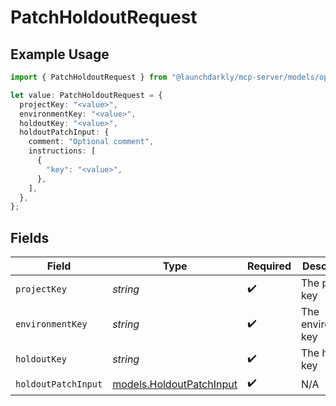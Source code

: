 # PatchHoldoutRequest

## Example Usage

```typescript
import { PatchHoldoutRequest } from "@launchdarkly/mcp-server/models/operations";

let value: PatchHoldoutRequest = {
  projectKey: "<value>",
  environmentKey: "<value>",
  holdoutKey: "<value>",
  holdoutPatchInput: {
    comment: "Optional comment",
    instructions: [
      {
        "key": "<value>",
      },
    ],
  },
};
```

## Fields

| Field                                                         | Type                                                          | Required                                                      | Description                                                   |
| ------------------------------------------------------------- | ------------------------------------------------------------- | ------------------------------------------------------------- | ------------------------------------------------------------- |
| `projectKey`                                                  | *string*                                                      | :heavy_check_mark:                                            | The project key                                               |
| `environmentKey`                                              | *string*                                                      | :heavy_check_mark:                                            | The environment key                                           |
| `holdoutKey`                                                  | *string*                                                      | :heavy_check_mark:                                            | The holdout key                                               |
| `holdoutPatchInput`                                           | [models.HoldoutPatchInput](../../models/holdoutpatchinput.md) | :heavy_check_mark:                                            | N/A                                                           |